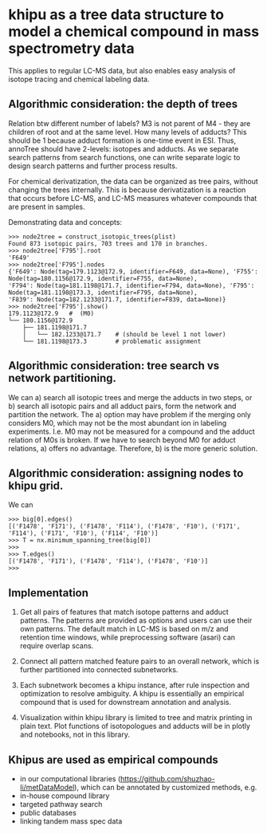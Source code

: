 # khipu as a tree data structure to model a chemical compound in mass spectrometry data

This applies to regular LC-MS data, but also enables easy analysis of isotope tracing and chemical labeling data.


## Algorithmic consideration: the depth of trees
Relation btw different number of labels? M3 is not parent of M4 - they are children of root and at the same level.
How many levels of adducts? This should be 1 because adduct formation is one-time event in ESI.
Thus, annoTree should have 2-levels: isotopes and adducts. 
As we separate search patterns from search functions, 
one can write separate logic to design search patterns and further process results.

For chemical derivatization, the data can be organized as tree pairs, without changing the trees internally.
This is because derivatization is a reaction that occurs before LC-MS, and
LC-MS measures whatever compounds that are present in samples.

Demonstrating data and concepts:

    >>> node2tree = construct_isotopic_trees(plist)
    Found 873 isotopic pairs, 703 trees and 170 in branches.
    >>> node2tree['F795'].root
    'F649'
    >>> node2tree['F795'].nodes
    {'F649': Node(tag=179.1123@172.9, identifier=F649, data=None), 'F755': Node(tag=180.1156@172.9, identifier=F755, data=None), 
    'F794': Node(tag=181.1198@171.7, identifier=F794, data=None), 'F795': Node(tag=181.1198@173.3, identifier=F795, data=None), 
    'F839': Node(tag=182.1233@171.7, identifier=F839, data=None)}
    >>> node2tree['F795'].show()
    179.1123@172.9   #  (M0)
    └── 180.1156@172.9
        ├── 181.1198@171.7
        │   └── 182.1233@171.7    # (should be level 1 not lower)
        └── 181.1198@173.3        # problematic assignment

## Algorithmic consideration: tree search vs network partitioning.
We can 
a) search all isotopic trees and merge the adducts in two steps, or 
b) search all isotopic pairs and all adduct pairs, form the network and partition the network.
The a) option may have problem if the merging only considers M0, 
which may not be the most abundant ion in labeling experiments. 
I.e. M0 may not be measured for a compound and the adduct relation of M0s is broken.
If we have to search beyond M0 for adduct relations, a) offers no advantage.
Therefore, b) is the more generic solution.

## Algorithmic consideration: assigning nodes to khipu grid.
We can 

    >>> big[0].edges()
    [('F1478', 'F171'), ('F1478', 'F114'), ('F1478', 'F10'), ('F171', 'F114'), ('F171', 'F10'), ('F114', 'F10')]
    >>> T = nx.minimum_spanning_tree(big[0])
    >>> 
    >>> T.edges()
    [('F1478', 'F171'), ('F1478', 'F114'), ('F1478', 'F10')]
    >>> 


## Implementation
1. Get all pairs of features that match isotope patterns and adduct patterns. The patterns are provided as options and users can use their own patterns. The default match in LC-MS is based on m/z and retention time windows, while preprocessing software (asari) can require overlap scans.

2. Connect all pattern matched feature pairs to an overall network, which is further partitioned into connected subnetworks.

3. Each subnetwork becomes a khipu instance, after rule inspection and optimization to resolve ambiguity. A khipu is essentially an empirical compound that is used for downstream annotation and analysis.

4. Visualization within khipu library is limited to tree and matrix printing in plain text. Plot functions of isotopologues and adducts will be in plotly and notebooks, not in this library.


## Khipus are used as empirical compounds 
- in our computational libraries (https://github.com/shuzhao-li/metDataModel), which can be annotated by customized methods, e.g.
- in-house compound library
- targeted pathway search
- public databases
- linking tandem mass spec data


